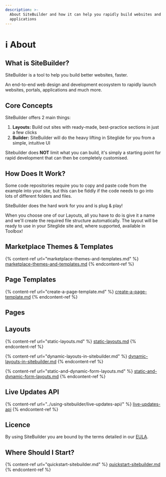 ```yaml
---
description: >-
  About SiteBuilder and how it can help you rapidly build websites and
  applications
---
```


# ℹ️ About

## What is SiteBuilder?

SiteBuilder is a tool to help you build better websites, faster.&#x20;

An end-to-end web design and development ecosystem to rapidly launch websites, portals, applications and much more.

## Core Concepts

SiteBuilder offers 2 main things:

1. **Layouts:** Build out sites with ready-made, best-practice sections in just a few clicks
2. **Builder:** SiteBuilder will do the heavy lifting in Siteglide for you from a simple, intuitive UI

Sitebuilder does **NOT** limit what you can build, it's simply a starting point for rapid development that can then be completely customised.

## How Does It Work? <a href="#how-does-it-work" id="how-does-it-work"></a>

Some code repositories require you to copy and paste code from the example into your site, but this can be fiddly if the code needs to go into lots of different folders and files.

SiteBuilder does the hard work for you and is plug & play!

When you choose one of our Layouts, all you have to do is give it a name and we'll create the required file structure automatically. The layout will be ready to use in your Siteglide site and, where supported, available in Toolbox!

## Marketplace Themes & Templates

{% content-ref url="marketplace-themes-and-templates.md" %}
[marketplace-themes-and-templates.md](marketplace-themes-and-templates.md)
{% endcontent-ref %}

## Page Templates

{% content-ref url="create-a-page-template.md" %}
[create-a-page-template.md](create-a-page-template.md)
{% endcontent-ref %}

## Pages <a href="#how-does-it-work" id="how-does-it-work"></a>

## Layouts

{% content-ref url="static-layouts.md" %}
[static-layouts.md](static-layouts.md)
{% endcontent-ref %}

{% content-ref url="dynamic-layouts-in-sitebuilder.md" %}
[dynamic-layouts-in-sitebuilder.md](dynamic-layouts-in-sitebuilder.md)
{% endcontent-ref %}

{% content-ref url="static-and-dynamic-form-layouts.md" %}
[static-and-dynamic-form-layouts.md](static-and-dynamic-form-layouts.md)
{% endcontent-ref %}

## Live Updates API

{% content-ref url="../using-sitebuilder/live-updates-api/" %}
[live-updates-api](../using-sitebuilder/live-updates-api/)
{% endcontent-ref %}

## Licence <a href="#licence" id="licence"></a>

By using SiteBuilder you are bound by the terms detailed in our [EULA](https://www.sitegurus.io/eula).

## Where Should I Start? <a href="#where-should-i-start" id="where-should-i-start"></a>

{% content-ref url="quickstart-sitebuilder.md" %}
[quickstart-sitebuilder.md](quickstart-sitebuilder.md)
{% endcontent-ref %}
